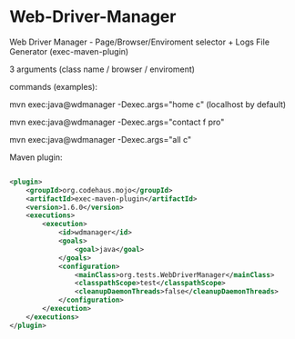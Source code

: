 # Web-Driver-Manager
Web Driver Manager - Page/Browser/Enviroment selector + Logs File Generator (exec-maven-plugin)

3 arguments (class name / browser / enviroment)

commands (examples):

mvn exec:java@wdmanager -Dexec.args="home c" (localhost by default)

mvn exec:java@wdmanager -Dexec.args="contact f pro"

mvn exec:java@wdmanager -Dexec.args="all c"



Maven plugin:
```xml

<plugin>
	<groupId>org.codehaus.mojo</groupId>
	<artifactId>exec-maven-plugin</artifactId>
	<version>1.6.0</version>
	<executions>
		<execution>
			<id>wdmanager</id>
			<goals>
				<goal>java</goal>
			</goals>
			<configuration>
				<mainClass>org.tests.WebDriverManager</mainClass>
				<classpathScope>test</classpathScope>
				<cleanupDaemonThreads>false</cleanupDaemonThreads>
			</configuration>
		</execution>
	</executions>
</plugin>
```



